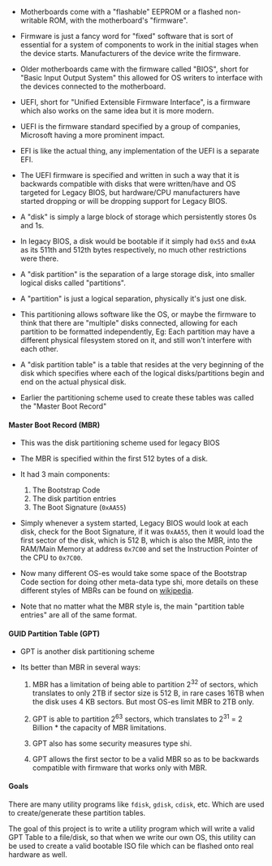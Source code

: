 
- Motherboards come with a "flashable" EEPROM or a flashed non-writable ROM, with the motherboard's "firmware".

- Firmware is just a fancy word for "fixed" software that is sort of essential for a system of components to work in the initial stages when the device starts. Manufacturers of the device write the firmware.

- Older motherboards came with the firmware called "BIOS", short for "Basic Input Output System" this allowed for OS writers to interface with the devices connected to the motherboard.

- UEFI, short for "Unified Extensible Firmware Interface", is a firmware which also works on the same idea but it is more modern.
- UEFI is the  firmware standard specified by a group of companies, Microsoft having a more prominent impact.

- EFI is like the actual thing, any implementation of the UEFI is a separate EFI.

- The UEFI firmware is specified and written in such a way that it is backwards compatible with disks that were written/have and OS targeted for Legacy BIOS, but hardware/CPU manufacturers have started dropping or will be dropping support for Legacy BIOS.

- A "disk" is simply a large block of storage which persistently stores 0s and 1s.

- In legacy BIOS, a disk would be bootable if it simply had `0x55` and `0xAA` as its 511th and 512th bytes respectively, no much other restrictions were there.

- A "disk partition" is the separation of a large storage disk, into smaller logical disks called "partitions".

- A "partition" is just a logical separation, physically it's just one disk.

- This partitioning allows software like the OS, or maybe the firmware to think that there are "multiple" disks connected, allowing for each partition to be formatted independently, Eg: Each partition may have a different physical filesystem stored on it, and still won't interfere with each other.

- A "disk partition table" is a table that resides at the very beginning of the disk which specifies where each of the logical disks/partitions begin and end on the actual physical disk.

- Earlier the partitioning scheme used to create these tables was called the "Master Boot Record"

#### Master Boot Record (MBR)

- This was the disk partitioning scheme used for legacy BIOS

- The MBR is specified within the first 512 bytes of a disk.

- It had 3 main components:
	1. The Bootstrap Code
	2. The disk partition entries
	3. The Boot Signature (`0xAA55`)

- Simply whenever a system started, Legacy BIOS would look at each disk, check for the Boot Signature, if it was `0xAA55`, then it would load the first sector of the disk, which is 512 B, which is also the MBR, into the RAM/Main Memory at address `0x7C00` and set the Instruction Pointer of the CPU to `0x7C00`.

- Now many different OS-es would take some space of the Bootstrap Code section for doing other meta-data type shi, more details on these different styles of MBRs can be found on [wikipedia](https://en.wikipedia.org/wiki/Master_boot_record#Sector_layout). 

- Note that no matter what the MBR style is, the main "partition table entries" are all of the same format.


#### GUID Partition Table (GPT)

- GPT is another disk partitioning scheme

- Its better than MBR in several ways:
	1. MBR has a limitation of being able to partition 2<sup>32</sup> of sectors, which translates to only 2TB if sector size is 512 B, in rare cases 16TB when the disk uses 4 KB sectors. But most OS-es limit MBR to 2TB only.

	2. GPT is able to partition 2<sup>63</sup> sectors, which translates to 2<sup>31</sup> = 2 Billion * the capacity of MBR limitations.
	
	3. GPT also has some security measures type shi.
	
	4. GPT allows the first sector to be a valid MBR so as to be backwards compatible with firmware that works only with MBR.


#### Goals

There are many utility programs like `fdisk`, `gdisk`, `cdisk`, etc. Which are used to create/generate these partition tables.

The goal of this project is to write a utility program which will write a valid GPT Table to a file/disk, so that when we write our own OS, this utility can be used to create a valid bootable ISO file which can be flashed onto real hardware as well.